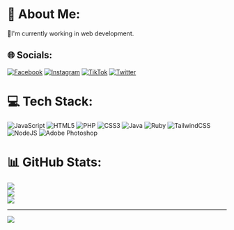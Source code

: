 # 💫 About Me:
🔭I'm currently working in web development.


## 🌐 Socials:
[![Facebook](https://img.shields.io/badge/Facebook-%231877F2.svg?logo=Facebook&logoColor=white)](https://facebook.com/https://facebook.com/kurnia48) [![Instagram](https://img.shields.io/badge/Instagram-%23E4405F.svg?logo=Instagram&logoColor=white)](https://instagram.com/https://instagram.com/imkrnsd) [![TikTok](https://img.shields.io/badge/TikTok-%23000000.svg?logo=TikTok&logoColor=white)](https://tiktok.com/@https://www.tiktok.com/imkrnsd) [![Twitter](https://img.shields.io/badge/Twitter-%231DA1F2.svg?logo=Twitter&logoColor=white)](https://twitter.com/https://twitter.com/imkrnsd) 

# 💻 Tech Stack:
![JavaScript](https://img.shields.io/badge/javascript-%23323330.svg?style=for-the-badge&logo=javascript&logoColor=%23F7DF1E) ![HTML5](https://img.shields.io/badge/html5-%23E34F26.svg?style=for-the-badge&logo=html5&logoColor=white) ![PHP](https://img.shields.io/badge/php-%23777BB4.svg?style=for-the-badge&logo=php&logoColor=white) ![CSS3](https://img.shields.io/badge/css3-%231572B6.svg?style=for-the-badge&logo=css3&logoColor=white) ![Java](https://img.shields.io/badge/java-%23ED8B00.svg?style=for-the-badge&logo=java&logoColor=white) ![Ruby](https://img.shields.io/badge/ruby-%23CC342D.svg?style=for-the-badge&logo=ruby&logoColor=white) ![TailwindCSS](https://img.shields.io/badge/tailwindcss-%2338B2AC.svg?style=for-the-badge&logo=tailwind-css&logoColor=white) ![NodeJS](https://img.shields.io/badge/node.js-6DA55F?style=for-the-badge&logo=node.js&logoColor=white) ![Adobe Photoshop](https://img.shields.io/badge/adobephotoshop-%2331A8FF.svg?style=for-the-badge&logo=adobephotoshop&logoColor=white)
# 📊 GitHub Stats:
![](https://github-readme-stats.vercel.app/api?username=imkrnsd&theme=merko&hide_border=false&include_all_commits=false&count_private=false)<br/>
![](https://github-readme-streak-stats.herokuapp.com/?user=imkrnsd&theme=merko&hide_border=false)<br/>
![](https://github-readme-stats.vercel.app/api/top-langs/?username=imkrnsd&theme=merko&hide_border=false&include_all_commits=false&count_private=false&layout=compact)

---
[![](https://visitcount.itsvg.in/api?id=imkrnsd&icon=0&color=0)](https://visitcount.itsvg.in)

  
<!-- Proudly created with GPRM ( https://gprm.itsvg.in ) -->

